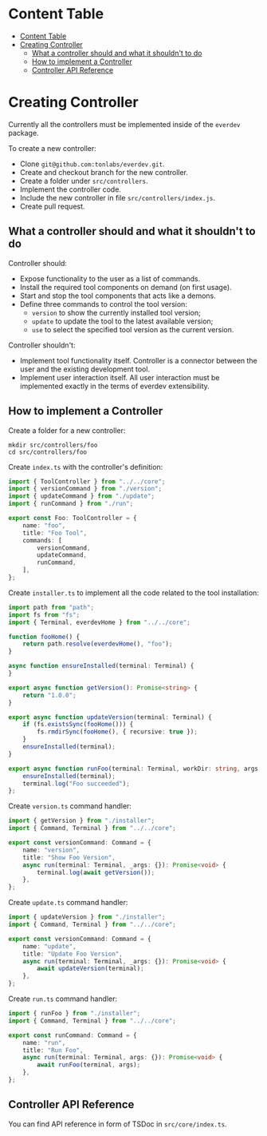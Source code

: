# Content Table

- [Content Table](#content-table)
- [Creating Controller](#creating-controller)
  - [What a controller should and what it shouldn't to do](#what-a-controller-should-and-what-it-shouldnt-to-do)
  - [How to implement a Controller](#how-to-implement-a-controller)
  - [Controller API Reference](#controller-api-reference)

# Creating Controller

Currently all the controllers must be implemented inside of the `everdev` package.

To create a new controller:

- Clone `git@github.com:tonlabs/everdev.git`.
- Create and checkout branch for the new controller.
- Create a folder under `src/controllers`.
- Implement the controller code.
- Include the new controller in file `src/controllers/index.js`.
- Create pull request.

## What a controller should and what it shouldn't to do

Controller should:

- Expose functionality to the user as a list of commands.
- Install the required tool components on demand (on first usage).
- Start and stop the tool components that acts like a demons.
- Define three commands to control the tool version:
  - `version` to show the currently installed tool version;
  - `update` to update the tool to the latest available version;
  - `use` to select the specified tool version as the current version.

Controller shouldn't:

- Implement tool functionality itself. Controller is a connector between the user and the existing development tool.
- Implement user interaction itself. All user interaction must be implemented exactly in the terms of everdev extensibility.

## How to implement a Controller

Create a folder for a new controller:

```shell
mkdir src/controllers/foo
cd src/controllers/foo
```

Create `index.ts` with the controller's definition:

```ts
import { ToolController } from "../../core";
import { versionCommand } from "./version";
import { updateCommand } from "./update";
import { runCommand } from "./run";

export const Foo: ToolController = {
    name: "foo",
    title: "Foo Tool",
    commands: [
        versionCommand,
        updateCommand,
        runCommand,
    ],
};
```

Create `installer.ts` to implement all the code related to the tool installation:

```ts
import path from "path";
import fs from "fs";
import { Terminal, everdevHome } from "../../core";

function fooHome() {
    return path.resolve(everdevHome(), "foo");
}

async function ensureInstalled(terminal: Terminal) {
}

export async function getVersion(): Promise<string> {
    return "1.0.0";
}

export async function updateVersion(terminal: Terminal) {
    if (fs.existsSync(fooHome())) {
        fs.rmdirSync(fooHome(), { recursive: true });
    }
    ensureInstalled(terminal);
}

export async function runFoo(terminal: Terminal, workDir: string, args: string[]): Promise<void> {
    ensureInstalled(terminal);
    terminal.log("Foo succeeded");
};
```

Create `version.ts` command handler:

```ts
import { getVersion } from "./installer";
import { Command, Terminal } from "../../core";

export const versionCommand: Command = {
    name: "version",
    title: "Show Foo Version",
    async run(terminal: Terminal, _args: {}): Promise<void> {
        terminal.log(await getVersion());
    },
};
```

Create `update.ts` command handler:

```ts
import { updateVersion } from "./installer";
import { Command, Terminal } from "../../core";

export const versionCommand: Command = {
    name: "update",
    title: "Update Foo Version",
    async run(terminal: Terminal, _args: {}): Promise<void> {
        await updateVersion(terminal);
    },
};
```

Create `run.ts` command handler:

```ts
import { runFoo } from "./installer";
import { Command, Terminal } from "../../core";

export const runCommand: Command = {
    name: "run",
    title: "Run Foo",
    async run(terminal: Terminal, args: {}): Promise<void> {
        await runFoo(terminal, args);
    },
};
```

## Controller API Reference

You can find API reference in form of TSDoc in `src/core/index.ts`.
